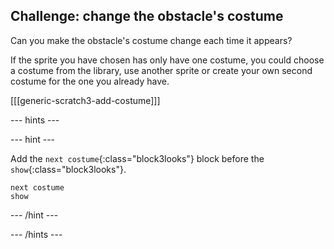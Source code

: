 ## Challenge: change the obstacle's costume

Can you make the obstacle's costume change each time it appears?

If the sprite you have chosen has only have one costume, you could choose a costume from the library, use another sprite or create your own second costume for the one you already have.

[[[generic-scratch3-add-costume]]]

--- hints ---

--- hint ---

Add the `next costume`{:class="block3looks"} block before the `show`{:class="block3looks"}.

```blocks3
next costume
show
```

--- /hint ---

--- /hints ---

